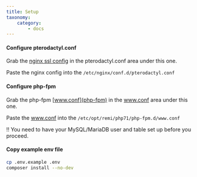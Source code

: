 ```yaml
---
title: Setup
taxonomy:
    category:
        - docs
---
```


#### Configure pterodactyl.conf
Grab the [nginx ssl config](pterodactyl-conf) in the pterodactyl.conf area under this one.

Paste the nginx config into the `/etc/nginx/conf.d/pterodactyl.conf`

#### Configure php-fpm
Grab the php-fpm [www.conf](php-fpm) in the www.conf area under this one.

Paste the www.conf into the `/etc/opt/remi/php71/php-fpm.d/www.conf`

!! You need to have your MySQL/MariaDB user and table set up before you proceed.

#### Copy example env file
```sh
cp .env.example .env
composer install --no-dev
```

